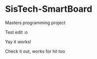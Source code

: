 # SisTech-SmartBoard
Masters programming project

Test edit :o

Yay it works!

Check it out, works for hil too
